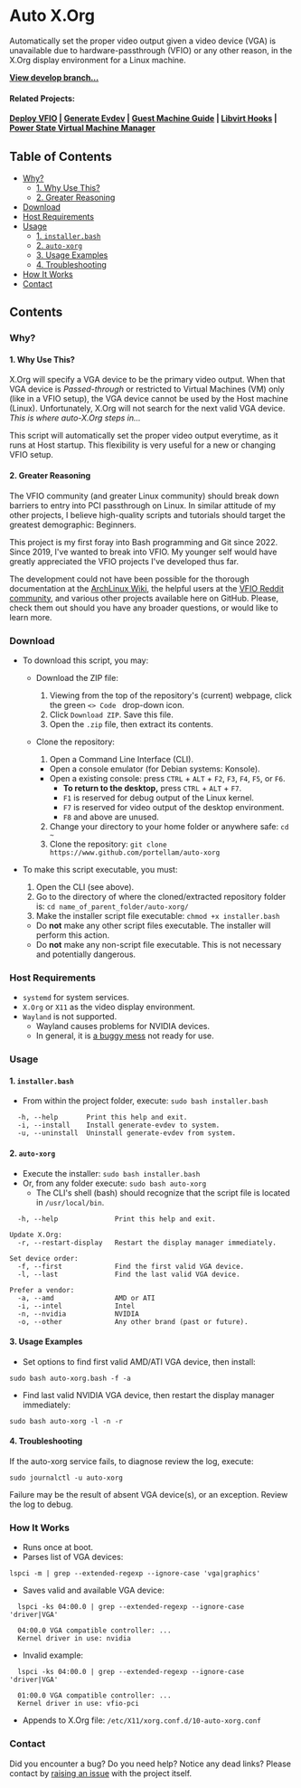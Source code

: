 # Auto X.Org
Automatically set the proper video output given a video device (VGA) is unavailable due to hardware-passthrough (VFIO) or any other reason, in the X.Org display environment for a Linux machine.

**[View develop branch...](https://github.com/portellam/auto-xorg/tree/develop)**

#### Related Projects:
**[Deploy VFIO](https://github.com/portellam/deploy-vfio) | [Generate Evdev](https://github.com/portellam/generate-evdev) | [Guest Machine Guide](https://github.com/portellam/guest-machine-guide) | [Libvirt Hooks](https://github.com/portellam/libvirt-hooks) | [Power State Virtual Machine Manager](https://github.com/portellam/powerstate-virtmanager)**

## Table of Contents
- [Why?](#why)
  - [1. Why Use This?](#1-why-use-this)
  - [2. Greater Reasoning](#2-greater-reasoning)
- [Download](#download)
- [Host Requirements](#host-requirements)
- [Usage](#usage)
  - [1. `installer.bash`](#1-installerbash)
  - [2. `auto-xorg`](#2-auto-xorg)
  - [3. Usage Examples](#3-usage-examples)
  - [4. Troubleshooting](#4-troubleshooting)
- [How It Works](#how-it-works)
- [Contact](#contact)

## Contents
### Why?
#### 1. Why Use This?
X.Org will specify a VGA device to be the primary video output. When that VGA device is *Passed-through* or restricted to Virtual Machines (VM) only (like in a VFIO setup), the VGA device cannot be used by the Host machine (Linux). Unfortunately, X.Org will not search for the next valid VGA device. *This is where auto-X.Org steps in...*

This script will automatically set the proper video output everytime, as it runs at Host startup. This flexibility is very useful for a new or changing VFIO setup.

#### 2. Greater Reasoning
The VFIO community (and greater Linux community) should break down barriers to entry into PCI passthrough on Linux. In similar attitude of my other projects, I believe high-quality scripts and tutorials should target the greatest demographic: Beginners.

This project is my first foray into Bash programming and Git since 2022. Since 2019, I've wanted to break into VFIO. My younger self would have greatly appreciated the VFIO projects I've developed thus far.

The development could not have been possible for the thorough documentation at the [ArchLinux Wiki](https://wiki.archlinux.org/title/PCI_passthrough_via_OVMF), the helpful users at the [VFIO Reddit community](https://old.reddit.com/r/VFIO), and various other projects available here on GitHub. Please, check them out should you have any broader questions, or would like to learn more.

### Download
- To download this script, you may:
  - Download the ZIP file:
    1. Viewing from the top of the repository's (current) webpage, click the green `<> Code ` drop-down icon.
    2. Click `Download ZIP`. Save this file.
    3. Open the `.zip` file, then extract its contents.

  - Clone the repository:
    1. Open a Command Line Interface (CLI).
      - Open a console emulator (for Debian systems: Konsole).
      - Open a existing console: press `CTRL` + `ALT` + `F2`, `F3`, `F4`, `F5`, or `F6`.
        - **To return to the desktop,** press `CTRL` + `ALT` + `F7`.
        - `F1` is reserved for debug output of the Linux kernel.
        - `F7` is reserved for video output of the desktop environment.
        - `F8` and above are unused.

    2. Change your directory to your home folder or anywhere safe: `cd ~`
    3. Clone the repository: `git clone https://www.github.com/portellam/auto-xorg`

- To make this script executable, you must:
  1. Open the CLI (see above).
  2. Go to the directory of where the cloned/extracted repository folder is: `cd name_of_parent_folder/auto-xorg/`
  3. Make the installer script file executable: `chmod +x installer.bash`
    - Do **not** make any other script files executable. The installer will perform this action.
    - Do **not** make any non-script file executable. This is not necessary and potentially dangerous.

### Host Requirements
- `systemd` for system services.
- `X.Org` or `X11` as the video display environment.
- `Wayland` is not supported.
  - Wayland causes problems for NVIDIA devices.
  - In general, it is [a buggy mess](https://web.archive.org/web/20240306152042/https://gist.github.com/probonopd/9feb7c20257af5dd915e3a9f2d1f2277) not ready for use.

### Usage
#### 1. `installer.bash`
- From within the project folder, execute: `sudo bash installer.bash`

```
  -h, --help       Print this help and exit.
  -i, --install    Install generate-evdev to system.
  -u, --uninstall  Uninstall generate-evdev from system.
```

#### 2. `auto-xorg`
- Execute the installer: `sudo bash installer.bash`
- Or, from any folder execute: `sudo bash auto-xorg`
  - The CLI's shell (bash) should recognize that the script file is located in `/usr/local/bin`.

```
  -h, --help              Print this help and exit.

Update X.Org:
  -r, --restart-display   Restart the display manager immediately.

Set device order:
  -f, --first             Find the first valid VGA device.
  -l, --last              Find the last valid VGA device.

Prefer a vendor:
  -a, --amd               AMD or ATI
  -i, --intel             Intel
  -n, --nvidia            NVIDIA
  -o, --other             Any other brand (past or future).
```

#### 3. Usage Examples
- Set options to find first valid AMD/ATI VGA device, then install:
```
sudo bash auto-xorg.bash -f -a
```

- Find last valid NVIDIA VGA device, then restart the display manager immediately:
```
sudo bash auto-xorg -l -n -r
```

#### 4. Troubleshooting
If the auto-xorg service fails, to diagnose review the log, execute:
```
sudo journalctl -u auto-xorg
```

Failure may be the result of absent VGA device(s), or an exception. Review the log to debug.

### How It Works
- Runs once at boot.
- Parses list of VGA devices:
```
lspci -m | grep --extended-regexp --ignore-case 'vga|graphics'
```

- Saves valid and available VGA device:
```
  lspci -ks 04:00.0 | grep --extended-regexp --ignore-case 'driver|VGA'

  04:00.0 VGA compatible controller: ...
  Kernel driver in use: nvidia
```

- Invalid example:
```
  lspci -ks 04:00.0 | grep --extended-regexp --ignore-case 'driver|VGA'

  01:00.0 VGA compatible controller: ...
  Kernel driver in use: vfio-pci
```

- Appends to X.Org file: `/etc/X11/xorg.conf.d/10-auto-xorg.conf`

### Contact
Did you encounter a bug? Do you need help? Notice any dead links? Please contact by [raising an issue](https://github.com/portellam/auto-xorg/issues) with the project itself.
